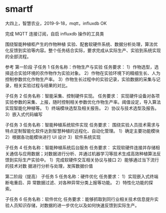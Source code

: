 # smartf

大四上，智慧农业，2019-9-18，mqtt，influxdb OK

完成 MQTT 连接订阅，自启
influxdb 操作的工具类


围绕智能种植柜产生的作物种植
实验、配套软硬件系统、数据分析处理，算法优化反馈到实验等内容。整个任务结合实际，要求完成从实际生产、实验到系统实现的全部流程。 

参考 
第一阶段 
子任务 1 
任务名称：作物生产与实验 
任务要求： 
1）作物选型，选择适合实验环境的农作物作为实验对象。 
2）作物在实验环境下的精细生长、人为控制参数优化作物生产率。 
3）作物生长过程中的实验记录，实验数据的采集与记录，相关实验过程与结果的对比。 
 
子任务 2 
任务名称：智能采集、控制硬件实现。 
任务要求： 
实现硬件设备对各项实验参数的采集、上报，随时控制相关参数优化作物生产率。阈值设定，导入算法实现智能化种植等。 
1）终端模块选型及相关报告。 
2）协议与技术选型及报告。 
3）嵌入式代码编写 
  
子任务 3 
任务名称：智能种植系统软件实现 
任务要求： 
围绕实验人员技术需求与特点定制智能化软件达到智慧种植的远程化、自动化管理。 
1）确定主要功能模块 
2）根据各功能模块进行 UI 设计 
3）软件系统实现  
 
子任务 4 
任务名称：智能种植系统后台服务 
任务要求： 
实现软硬件连接并存储相关通信与应用数据；对数据进行分析、并通过机器学习等技术生成高效种植算法反馈到实际生产实验中。 
1）完成软硬件交互相关协议与接口 
2）能够通过当下流行的技术对数
据进行分析与处理，发挥数据价值 
 
第二阶段（提高） 
子任务 5 
任务名称：硬件优化 
任务要求： 
1）实现嵌入式终端断电重启、异
常数据过滤、对各种异常分类上报等功能。 
2）特性化功能的探索。 
 
子任务 6 
任务名称：软件优化 
任务要求：能够抓取到同行业相关技术信息提升实验人员知识存储，对数据的进一步优化以及如何快速反馈到实际生产。 
